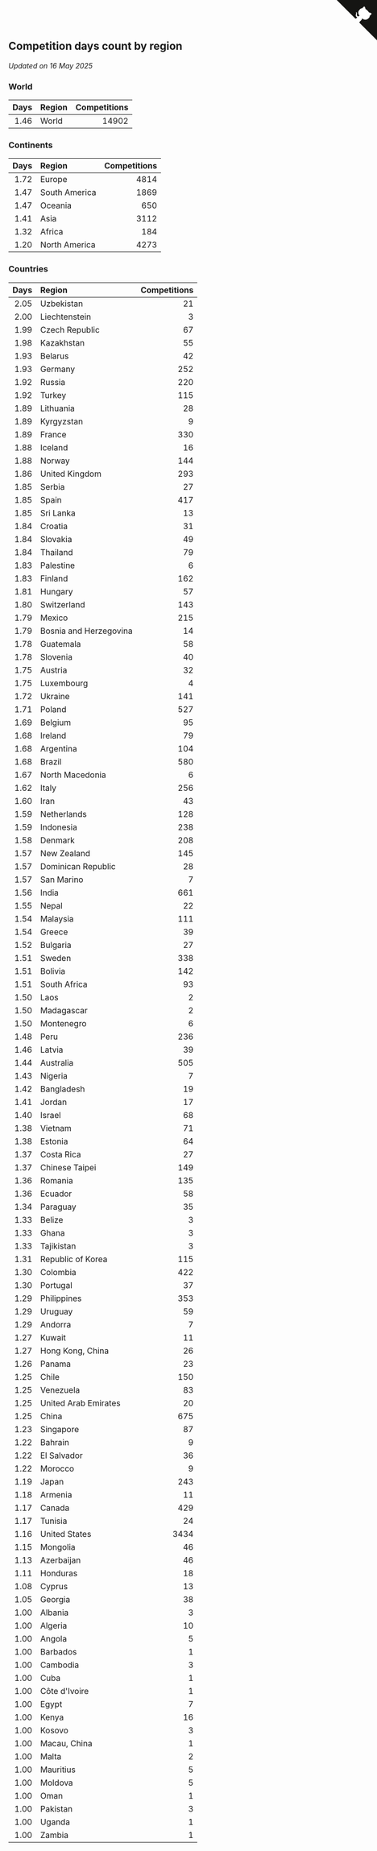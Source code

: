 ## Competition days count by region

*Updated on 16 May 2025*


### World

| Days | Region | Competitions |
| ---: | :--- | ---: |
| 1.46 | World | 14902 |

### Continents

| Days | Region | Competitions |
| ---: | :--- | ---: |
| 1.72 | Europe | 4814 |
| 1.47 | South America | 1869 |
| 1.47 | Oceania | 650 |
| 1.41 | Asia | 3112 |
| 1.32 | Africa | 184 |
| 1.20 | North America | 4273 |

### Countries

| Days | Region | Competitions |
| ---: | :--- | ---: |
| 2.05 | Uzbekistan | 21 |
| 2.00 | Liechtenstein | 3 |
| 1.99 | Czech Republic | 67 |
| 1.98 | Kazakhstan | 55 |
| 1.93 | Belarus | 42 |
| 1.93 | Germany | 252 |
| 1.92 | Russia | 220 |
| 1.92 | Turkey | 115 |
| 1.89 | Lithuania | 28 |
| 1.89 | Kyrgyzstan | 9 |
| 1.89 | France | 330 |
| 1.88 | Iceland | 16 |
| 1.88 | Norway | 144 |
| 1.86 | United Kingdom | 293 |
| 1.85 | Serbia | 27 |
| 1.85 | Spain | 417 |
| 1.85 | Sri Lanka | 13 |
| 1.84 | Croatia | 31 |
| 1.84 | Slovakia | 49 |
| 1.84 | Thailand | 79 |
| 1.83 | Palestine | 6 |
| 1.83 | Finland | 162 |
| 1.81 | Hungary | 57 |
| 1.80 | Switzerland | 143 |
| 1.79 | Mexico | 215 |
| 1.79 | Bosnia and Herzegovina | 14 |
| 1.78 | Guatemala | 58 |
| 1.78 | Slovenia | 40 |
| 1.75 | Austria | 32 |
| 1.75 | Luxembourg | 4 |
| 1.72 | Ukraine | 141 |
| 1.71 | Poland | 527 |
| 1.69 | Belgium | 95 |
| 1.68 | Ireland | 79 |
| 1.68 | Argentina | 104 |
| 1.68 | Brazil | 580 |
| 1.67 | North Macedonia | 6 |
| 1.62 | Italy | 256 |
| 1.60 | Iran | 43 |
| 1.59 | Netherlands | 128 |
| 1.59 | Indonesia | 238 |
| 1.58 | Denmark | 208 |
| 1.57 | New Zealand | 145 |
| 1.57 | Dominican Republic | 28 |
| 1.57 | San Marino | 7 |
| 1.56 | India | 661 |
| 1.55 | Nepal | 22 |
| 1.54 | Malaysia | 111 |
| 1.54 | Greece | 39 |
| 1.52 | Bulgaria | 27 |
| 1.51 | Sweden | 338 |
| 1.51 | Bolivia | 142 |
| 1.51 | South Africa | 93 |
| 1.50 | Laos | 2 |
| 1.50 | Madagascar | 2 |
| 1.50 | Montenegro | 6 |
| 1.48 | Peru | 236 |
| 1.46 | Latvia | 39 |
| 1.44 | Australia | 505 |
| 1.43 | Nigeria | 7 |
| 1.42 | Bangladesh | 19 |
| 1.41 | Jordan | 17 |
| 1.40 | Israel | 68 |
| 1.38 | Vietnam | 71 |
| 1.38 | Estonia | 64 |
| 1.37 | Costa Rica | 27 |
| 1.37 | Chinese Taipei | 149 |
| 1.36 | Romania | 135 |
| 1.36 | Ecuador | 58 |
| 1.34 | Paraguay | 35 |
| 1.33 | Belize | 3 |
| 1.33 | Ghana | 3 |
| 1.33 | Tajikistan | 3 |
| 1.31 | Republic of Korea | 115 |
| 1.30 | Colombia | 422 |
| 1.30 | Portugal | 37 |
| 1.29 | Philippines | 353 |
| 1.29 | Uruguay | 59 |
| 1.29 | Andorra | 7 |
| 1.27 | Kuwait | 11 |
| 1.27 | Hong Kong, China | 26 |
| 1.26 | Panama | 23 |
| 1.25 | Chile | 150 |
| 1.25 | Venezuela | 83 |
| 1.25 | United Arab Emirates | 20 |
| 1.25 | China | 675 |
| 1.23 | Singapore | 87 |
| 1.22 | Bahrain | 9 |
| 1.22 | El Salvador | 36 |
| 1.22 | Morocco | 9 |
| 1.19 | Japan | 243 |
| 1.18 | Armenia | 11 |
| 1.17 | Canada | 429 |
| 1.17 | Tunisia | 24 |
| 1.16 | United States | 3434 |
| 1.15 | Mongolia | 46 |
| 1.13 | Azerbaijan | 46 |
| 1.11 | Honduras | 18 |
| 1.08 | Cyprus | 13 |
| 1.05 | Georgia | 38 |
| 1.00 | Albania | 3 |
| 1.00 | Algeria | 10 |
| 1.00 | Angola | 5 |
| 1.00 | Barbados | 1 |
| 1.00 | Cambodia | 3 |
| 1.00 | Cuba | 1 |
| 1.00 | Côte d'Ivoire | 1 |
| 1.00 | Egypt | 7 |
| 1.00 | Kenya | 16 |
| 1.00 | Kosovo | 3 |
| 1.00 | Macau, China | 1 |
| 1.00 | Malta | 2 |
| 1.00 | Mauritius | 5 |
| 1.00 | Moldova | 5 |
| 1.00 | Oman | 1 |
| 1.00 | Pakistan | 3 |
| 1.00 | Uganda | 1 |
| 1.00 | Zambia | 1 |


<a href="https://github.com/jonatanklosko/wca_statistics" class="github-corner" aria-label="View source on Github"><svg width="80" height="80" viewBox="0 0 250 250" style="fill:#151513; color:#fff; position: absolute; top: 0; border: 0; right: 0;" aria-hidden="true"><path d="M0,0 L115,115 L130,115 L142,142 L250,250 L250,0 Z"></path><path d="M128.3,109.0 C113.8,99.7 119.0,89.6 119.0,89.6 C122.0,82.7 120.5,78.6 120.5,78.6 C119.2,72.0 123.4,76.3 123.4,76.3 C127.3,80.9 125.5,87.3 125.5,87.3 C122.9,97.6 130.6,101.9 134.4,103.2" fill="currentColor" style="transform-origin: 130px 106px;" class="octo-arm"></path><path d="M115.0,115.0 C114.9,115.1 118.7,116.5 119.8,115.4 L133.7,101.6 C136.9,99.2 139.9,98.4 142.2,98.6 C133.8,88.0 127.5,74.4 143.8,58.0 C148.5,53.4 154.0,51.2 159.7,51.0 C160.3,49.4 163.2,43.6 171.4,40.1 C171.4,40.1 176.1,42.5 178.8,56.2 C183.1,58.6 187.2,61.8 190.9,65.4 C194.5,69.0 197.7,73.2 200.1,77.6 C213.8,80.2 216.3,84.9 216.3,84.9 C212.7,93.1 206.9,96.0 205.4,96.6 C205.1,102.4 203.0,107.8 198.3,112.5 C181.9,128.9 168.3,122.5 157.7,114.1 C157.9,116.9 156.7,120.9 152.7,124.9 L141.0,136.5 C139.8,137.7 141.6,141.9 141.8,141.8 Z" fill="currentColor" class="octo-body"></path></svg></a><style>.github-corner:hover .octo-arm{animation:octocat-wave 560ms ease-in-out}@keyframes octocat-wave{0%,100%{transform:rotate(0)}20%,60%{transform:rotate(-25deg)}40%,80%{transform:rotate(10deg)}}@media (max-width:500px){.github-corner:hover .octo-arm{animation:none}.github-corner .octo-arm{animation:octocat-wave 560ms ease-in-out}}</style>
